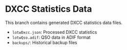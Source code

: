 # DXCC Statistics Data

This branch contains generated DXCC statistics data files.

- `lotwDxcc.json`: Processed DXCC statistics
- `lotwQso.adif`: QSO data in ADIF format
- `backups/`: Historical backup files
